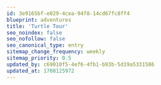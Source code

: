 ```yaml
---
id: 3e9165bf-e029-4cea-94f8-14cd67fc8ff4
blueprint: adventures
title: 'Turtle Tour'
seo_noindex: false
seo_nofollow: false
seo_canonical_type: entry
sitemap_change_frequency: weekly
sitemap_priority: 0.5
updated_by: c69010f5-4ef6-4fb1-b93b-5d19a5331586
updated_at: 1708125972
---
```

